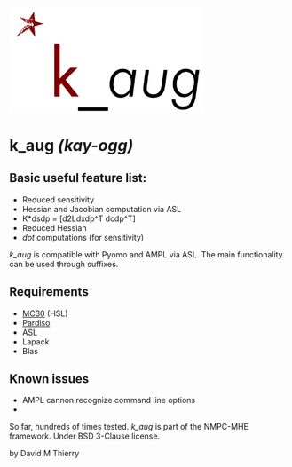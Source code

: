 <img src="/docs/kauglogo.png" alt="Drawing" width="350px"/>

# k\_aug *(kay-ogg)*

## Basic useful feature list:

 * Reduced sensitivity
 * Hessian and Jacobian computation via ASL
 * K*dsdp = [d2Ldxdp^T dcdp^T]
 * Reduced Hessian
 * *dot* computations (for sensitivity)
 
*k\_aug* is compatible with Pyomo and AMPL via ASL. The main functionality can be used through suffixes. 

## Requirements

 * [MC30](http://www.hsl.rl.ac.uk/catalogue/mc30.html) (HSL)
 * [Pardiso](https://pardiso-project.org/)
 * ASL
 * Lapack
 * Blas

## Known issues
 * AMPL cannon recognize command line options
 * 
So far, hundreds of times tested.
*k\_aug* is part of the NMPC-MHE framework. Under BSD 3-Clause license.

by David M Thierry
